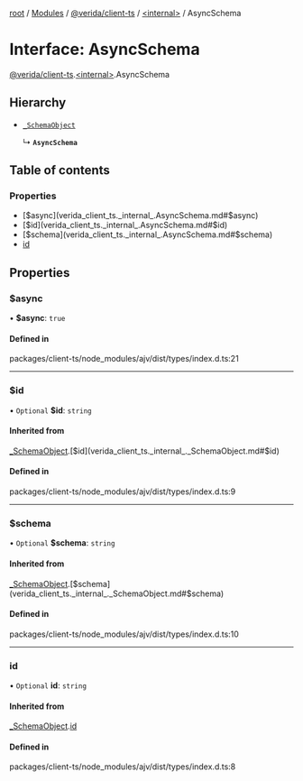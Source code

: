 [root](../README.md) / [Modules](../modules.md) / [@verida/client-ts](../modules/verida_client_ts.md) / [<internal\>](../modules/verida_client_ts._internal_.md) / AsyncSchema

# Interface: AsyncSchema

[@verida/client-ts](../modules/verida_client_ts.md).[<internal\>](../modules/verida_client_ts._internal_.md).AsyncSchema

## Hierarchy

- [`_SchemaObject`](verida_client_ts._internal_._SchemaObject.md)

  ↳ **`AsyncSchema`**

## Table of contents

### Properties

- [$async](verida_client_ts._internal_.AsyncSchema.md#$async)
- [$id](verida_client_ts._internal_.AsyncSchema.md#$id)
- [$schema](verida_client_ts._internal_.AsyncSchema.md#$schema)
- [id](verida_client_ts._internal_.AsyncSchema.md#id)

## Properties

### $async

• **$async**: ``true``

#### Defined in

packages/client-ts/node_modules/ajv/dist/types/index.d.ts:21

___

### $id

• `Optional` **$id**: `string`

#### Inherited from

[_SchemaObject](verida_client_ts._internal_._SchemaObject.md).[$id](verida_client_ts._internal_._SchemaObject.md#$id)

#### Defined in

packages/client-ts/node_modules/ajv/dist/types/index.d.ts:9

___

### $schema

• `Optional` **$schema**: `string`

#### Inherited from

[_SchemaObject](verida_client_ts._internal_._SchemaObject.md).[$schema](verida_client_ts._internal_._SchemaObject.md#$schema)

#### Defined in

packages/client-ts/node_modules/ajv/dist/types/index.d.ts:10

___

### id

• `Optional` **id**: `string`

#### Inherited from

[_SchemaObject](verida_client_ts._internal_._SchemaObject.md).[id](verida_client_ts._internal_._SchemaObject.md#id)

#### Defined in

packages/client-ts/node_modules/ajv/dist/types/index.d.ts:8

